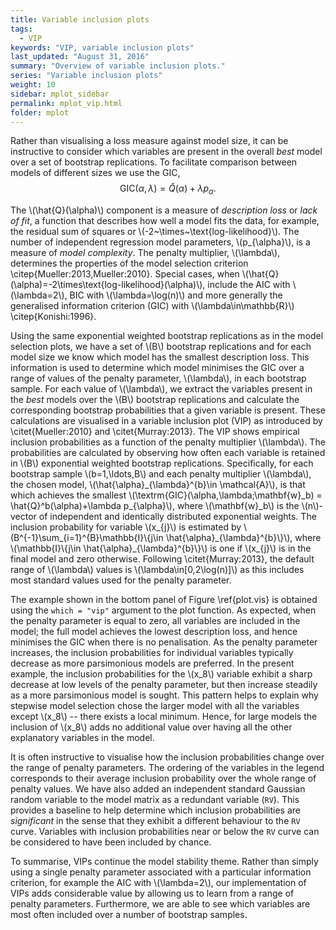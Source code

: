 ```yaml
---
title: Variable inclusion plots
tags:
  - VIP
keywords: "VIP, variable inclusion plots"
last_updated: "August 31, 2016"
summary: "Overview of variable inclusion plots."
series: "Variable inclusion plots"
weight: 10
sidebar: mplot_sidebar
permalink: mplot_vip.html
folder: mplot
---
```


Rather than visualising a loss measure against model size, it can be instructive to consider which variables are present in the overall _best_ model over a set of bootstrap replications.  To facilitate comparison between models of different sizes we use the GIC, 
$$\textrm{GIC}(\alpha,\lambda) = \hat{Q}(\alpha) + \lambda p_{\alpha}.$$

The \\(\hat{Q}(\alpha)\\) component is a measure of _description loss_ or _lack of fit_, a function that describes how well a model fits the data, for example, the residual sum of squares or \\(-2~\times~\text{log-likelihood}\\). The number of independent regression model parameters, \\(p\_{\alpha}\\), is a measure of _model complexity_. The penalty multiplier, \\(\lambda\\), determines the properties of the model selection criterion \citep{Mueller:2013,Mueller:2010}. Special cases, when \\(\hat{Q}(\alpha)=-2\times\text{log-likelihood}(\alpha)\\), include the AIC with \\(\lambda=2\\), BIC with \\(\lambda=\log(n)\\) and more generally the generalised information criterion (GIC) with \\(\lambda\in\mathbb{R}\\) \citep{Konishi:1996}.

Using the same exponential weighted bootstrap replications as in the model selection plots, we have a set of \\(B\\) bootstrap replications and for each model size we know which model has the smallest description loss.   This information is used to determine which model minimises the GIC over a range of values of the penalty parameter, \\(\lambda\\), in each bootstrap sample.  For each value of \\(\lambda\\), we extract the variables present in the _best_ models over the \\(B\\) bootstrap replications and calculate the corresponding bootstrap probabilities that a given variable is present.  These calculations are visualised in a variable inclusion plot (VIP) as introduced by \citet{Mueller:2010} and \citet{Murray:2013}. The VIP shows empirical inclusion probabilities as a function of the penalty multiplier \\(\lambda\\). The probabilities are calculated by observing how often each variable is retained in \\(B\\) exponential weighted bootstrap replications.  Specifically, for each bootstrap sample \\(b=1,\ldots,B\\) and each penalty multiplier \\(\lambda\\), the chosen model, \\(\hat{\alpha}\_{\lambda}^{b}\in \mathcal{A}\\), is that which achieves the smallest \\(\textrm{GIC}(\alpha,\lambda;\mathbf{w}\_b) = \hat{Q}^b(\alpha)+\lambda p\_{\alpha}\\), where \\(\mathbf{w}\_b\\) is the \\(n\\)-vector of independent and identically distributed exponential weights. The inclusion probability for variable \\(x\_{j}\\) is estimated by \\(B^{-1}\sum_{i=1}^{B}\mathbb{I}\\{j\in \hat{\alpha}\_{\lambda}^{b}\\}\\), where \\(\mathbb{I}\\{j\in \hat{\alpha}\_{\lambda}^{b}\\}\\) is one if \\(x\_{j}\\) is in the final model and zero otherwise.  Following \citet{Murray:2013}, the default range of \\(\lambda\\) values is \\(\lambda\in[0,2\log(n)]\\) as this includes most standard values used for the penalty parameter.

The example shown in the bottom panel of Figure \ref{plot.vis} is obtained using the `which = "vip"` argument to the plot function.  As expected, when the penalty parameter is equal to zero, all variables are included in the model;  the full model achieves the lowest description loss, and hence minimises the GIC when there is no penalisation.  As the penalty parameter increases, the inclusion probabilities for individual variables typically decrease as more parsimonious models are preferred.  In the present example, the inclusion probabilities for the \\(x\_8\\) variable exhibit a sharp decrease at low levels of the penalty parameter, but then increase steadily as a more parsimonious model is sought.  This pattern helps to explain why stepwise model selection chose the larger model with all the variables except \\(x\_8\\) -- there exists a local minimum.  Hence, for large models the inclusion of \\(x\_8\\) adds no additional value over having all the other explanatory variables in the model.

It is often instructive to visualise how the inclusion probabilities change over the range of penalty parameters.  The ordering of the variables in the legend corresponds to their average inclusion probability over the whole range of penalty values.  We have also added an independent standard Gaussian random variable to the model matrix as a redundant variable (`RV`).  This provides a baseline to help determine which inclusion probabilities are _significant_ in the sense that they exhibit a different behaviour to the `RV` curve.  Variables with inclusion probabilities near or below the `RV` curve can be considered to have been included by chance.  

To summarise, VIPs continue the model stability theme. Rather than simply using a single penalty parameter associated with a particular information criterion, for example the AIC with \\(\lambda=2\\), our implementation of VIPs adds considerable value by allowing us to learn from a range of penalty parameters.  Furthermore, we are able to see which variables are most often included over a number of bootstrap samples.  
